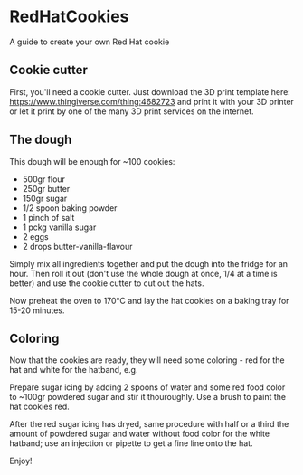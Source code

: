 # RedHatCookies
A guide to create your own Red Hat cookie

Cookie cutter
-------------
First, you'll need a cookie cutter. Just download the 3D print template here: https://www.thingiverse.com/thing:4682723 and print it with your 3D printer or let it print by one of the many 3D print services on the internet.

The dough
---------
This dough will be enough for ~100 cookies:

* 500gr flour
* 250gr butter
* 150gr sugar
* 1/2 spoon baking powder
* 1 pinch of salt
* 1 pckg vanilla sugar
* 2 eggs
* 2 drops butter-vanilla-flavour

Simply mix all ingredients together and put the dough into the fridge for an hour.
Then roll it out (don't use the whole dough at once, 1/4 at a time is better) and use the cookie cutter to cut out the hats.

Now preheat the oven to 170°C and lay the hat cookies on a baking tray for 15-20 minutes.

Coloring
--------
Now that the cookies are ready, they will need some coloring - red for the hat and white for the hatband, e.g.

Prepare sugar icing by adding 2 spoons of water and some red food color to ~100gr powdered sugar and stir it thouroughly. Use a brush to paint the hat cookies red.

After the red sugar icing has dryed, same procedure with half or a third the amount of powdered sugar and water without food color for the white hatband; use an injection or pipette to get a fine line onto the hat.

Enjoy!
